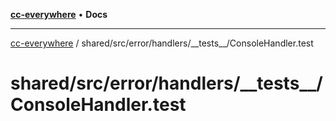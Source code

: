 [**cc-everywhere**](../../../../../index.md) • **Docs**

***

[cc-everywhere](../../../../../index.md) / shared/src/error/handlers/\_\_tests\_\_/ConsoleHandler.test

# shared/src/error/handlers/\_\_tests\_\_/ConsoleHandler.test
